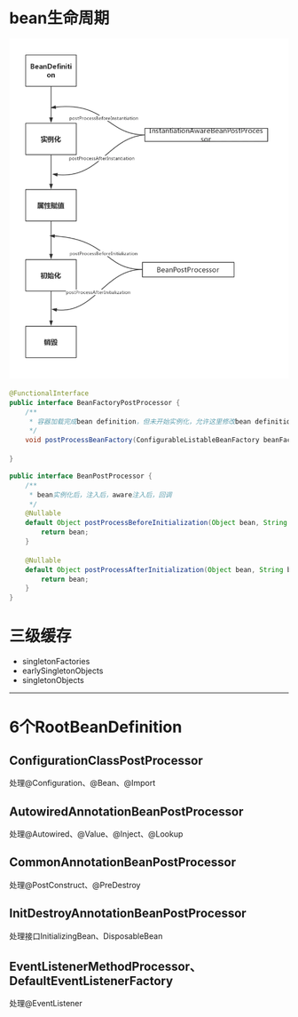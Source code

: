 # bean生命周期

![avatar](bean生命周期.png)

```java
@FunctionalInterface
public interface BeanFactoryPostProcessor {
	/**
	 * 容器加载完成bean definition，但未开始实例化，允许这里修改bean definition
	 */
	void postProcessBeanFactory(ConfigurableListableBeanFactory beanFactory) throws BeansException;

}
```

```java
public interface BeanPostProcessor {
    /**
     * bean实例化后，注入后，aware注入后，回调
     */
    @Nullable
    default Object postProcessBeforeInitialization(Object bean, String beanName) throws BeansException {
        return bean;
    }

    @Nullable
    default Object postProcessAfterInitialization(Object bean, String beanName) throws BeansException {
        return bean;
    }
}
```

# 三级缓存

* singletonFactories
* earlySingletonObjects
* singletonObjects

---

# 6个RootBeanDefinition

## ConfigurationClassPostProcessor

处理@Configuration、@Bean、@Import

## AutowiredAnnotationBeanPostProcessor

处理@Autowired、@Value、@Inject、@Lookup

## CommonAnnotationBeanPostProcessor

处理@PostConstruct、@PreDestroy

## InitDestroyAnnotationBeanPostProcessor

处理接口InitializingBean、DisposableBean

## EventListenerMethodProcessor、DefaultEventListenerFactory

处理@EventListener

